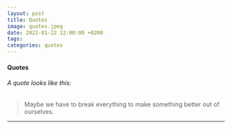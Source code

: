 ```yaml
---
layout: post
title: Quotes
image: quotes.jpeg
date: 2022-01-22 12:00:00 +0200
tags:
categories: quotes
---
```


#### Quotes

###### A quote looks like this:

> Maybe we have to break everything to make something better out of ourselves.
> 

***